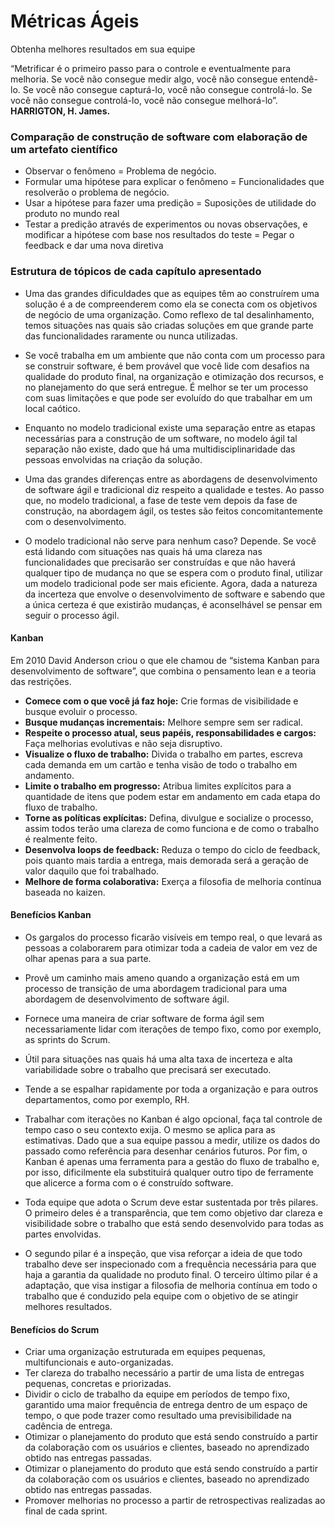 # Métricas Ágeis
Obtenha melhores resultados em sua equipe

“Metrificar é o primeiro passo para o controle e eventualmente para melhoria. Se você não consegue medir algo, você não consegue entendê-lo. Se você não consegue capturá-lo, você não consegue controlá-lo. Se você não consegue controlá-lo, você não consegue melhorá-lo”. 
<b>HARRIGTON, H. James.</b>

<h3>Comparação de construção de software com elaboração de um artefato científico</h3>

* Observar o fenômeno = Problema de negócio.
* Formular uma hipótese para explicar o fenômeno = Funcionalidades que resolverão o problema de negócio.
* Usar a hipótese para fazer uma predição = Suposições de utilidade do produto no mundo real
* Testar a predição através de experimentos ou novas observações, e modificar a hipótese com base nos resultados do teste = Pegar o feedback e dar uma nova diretiva

<h3>Estrutura de tópicos de cada capítulo apresentado</h3>

* Uma das grandes dificuldades que as equipes têm ao construírem uma solução é a de compreenderem como ela se conecta com os objetivos de negócio de uma organização. Como reflexo de tal desalinhamento, temos situações nas quais são criadas soluções em que grande parte das funcionalidades raramente ou nunca utilizadas.

* Se você trabalha em um ambiente que não conta com um processo para se construir software, é bem provável que você lide com desafios na qualidade do produto final, na organização e otimização dos recursos, e no planejamento do que será entregue. É melhor se ter um processo com suas limitações e que pode ser evoluído do que trabalhar em um local caótico.

* Enquanto no modelo tradicional existe uma separação entre as etapas necessárias para a construção de um software, no modelo ágil tal separação não existe, dado que há uma multidisciplinaridade das pessoas envolvidas na criação da solução.

* Uma das grandes diferenças entre as abordagens de desenvolvimento de software ágil e tradicional diz respeito a qualidade e testes. Ao passo que, no modelo tradicional, a fase de teste vem depois da fase de construção, na abordagem ágil, os testes são feitos concomitantemente com o desenvolvimento.

* O modelo tradicional não serve para nenhum caso? Depende. Se você está lidando com situações nas quais há uma clareza nas funcionalidades que precisarão ser construídas e que não haverá qualquer tipo de mudança no que se espera com o produto final, utilizar um modelo tradicional pode ser mais eficiente. Agora, dada a natureza da incerteza que envolve o desenvolvimento de software e sabendo que a única certeza é que existirão mudanças, é aconselhável se pensar em seguir o processo ágil.

<h4>Kanban</h4>

Em 2010 David Anderson criou o que ele chamou de “sistema Kanban para desenvolvimento de software”, que combina o pensamento lean e a teoria das restrições.

* <b>Comece com o que você já faz hoje:</b> Crie formas de visibilidade e busque evoluir o processo.
* <b>Busque mudanças incrementais:</b> Melhore sempre sem ser radical.
* <b>Respeite o processo atual, seus papéis, responsabilidades e cargos:</b> Faça melhorias evolutivas e não seja disruptivo.
* <b>Visualize o fluxo de trabalho:</b> Divida o trabalho em partes, escreva cada demanda em um cartão e tenha visão de todo o trabalho em andamento.
* <b>Limite o trabalho em progresso:</b> Atribua limites explícitos para a quantidade de itens que podem estar em andamento em cada etapa do fluxo de trabalho.
* <b>Torne as políticas explícitas:</b> Defina, divulgue e socialize o processo, assim todos terão uma clareza de como funciona e de como o trabalho é realmente feito.
* <b>Desenvolva loops de feedback:</b> Reduza o tempo do ciclo de feedback, pois quanto mais tardia a entrega, mais demorada será a geração de valor daquilo que foi trabalhado.
* <b>Melhore de forma colaborativa:</b> Exerça a filosofia de melhoria contínua baseada no kaizen.

<h4>Benefícios Kanban</h4>

* Os gargalos do processo ficarão visíveis em tempo real, o que levará as pessoas a colaborarem para otimizar toda a cadeia de valor em vez de olhar apenas para a sua parte.
* Provê um caminho mais ameno quando a organização está em um processo de transição de uma abordagem tradicional para uma abordagem de desenvolvimento de software ágil.
* Fornece uma maneira de criar software de forma ágil sem necessariamente lidar com iterações de tempo fixo, como por exemplo, as sprints do Scrum.
* Útil para situações nas quais há uma alta taxa de incerteza e alta variabilidade sobre o trabalho que precisará ser executado.
* Tende a se espalhar rapidamente por toda a organização e para outros departamentos, como por exemplo, RH.

* Trabalhar com iterações no Kanban é algo opcional, faça tal controle de tempo caso o seu contexto exija. O mesmo se aplica para as estimativas. Dado que a sua equipe passou a medir, utilize os dados do passado como referência para desenhar cenários futuros. Por fim, o Kanban é apenas uma ferramenta para a gestão do fluxo de trabalho e, por isso, dificilmente ela substituirá qualquer outro tipo de ferramente que alicerce a forma com o é construído software.

* Toda equipe que adota o Scrum deve estar sustentada por três pilares. O primeiro deles é a transparência, que tem como objetivo dar clareza e visibilidade sobre o trabalho que está sendo desenvolvido para todas as partes envolvidas.

* O segundo pilar é a inspeção, que visa reforçar a ideia de que todo trabalho deve ser inspecionado com a frequência necessária para que haja a garantia da qualidade no produto final. O terceiro último pilar é a adaptação, que visa instigar a filosofia de melhoria contínua em todo o trabalho que é conduzido pela equipe com o objetivo de se atingir melhores resultados.

<h4>Benefícios do Scrum</h4>

* Criar uma organização estruturada em equipes pequenas, multifuncionais e auto-organizadas.
* Ter clareza do trabalho necessário a partir de uma lista de entregas pequenas, concretas e priorizadas.
* Dividir o ciclo de trabalho da equipe em períodos de tempo fixo, garantido uma maior frequência de entrega dentro de um espaço de tempo, o que pode trazer como resultado uma previsibilidade na cadência de entrega.
* Otimizar o planejamento do produto que está sendo construído a partir da colaboração com os usuários e clientes, baseado no aprendizado obtido nas entregas passadas.
* Otimizar o planejamento do produto que está sendo construído a partir da colaboração com os usuários e clientes, baseado no aprendizado obtido nas entregas passadas.
* Promover melhorias no processo a partir de retrospectivas realizadas ao final de cada sprint.


